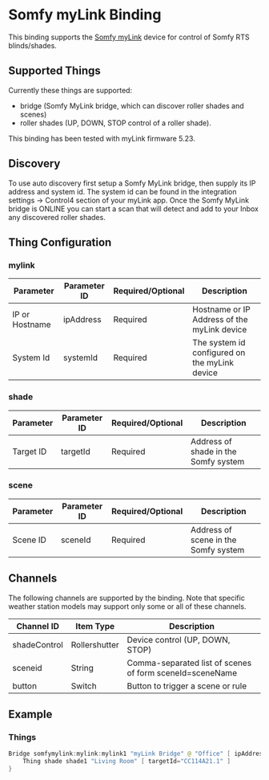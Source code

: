 # Somfy myLink Binding

This binding supports the [Somfy myLink](https://www.somfysystems.com/en-us/products/1811403/mylink-) device for control of Somfy RTS blinds/shades.

## Supported Things

Currently these things are supported:

- bridge (Somfy MyLink bridge, which can discover roller shades and scenes)
- roller shades (UP, DOWN, STOP control of a roller shade).

This binding has been tested with myLink firmware 5.23.

## Discovery

To use auto discovery first setup a Somfy MyLink bridge, then supply its IP address and system id.
The system id can be found in the integration settings -> Control4 section of your myLink app.
Once the Somfy MyLink bridge is ONLINE you can start a scan that will detect and add to your Inbox any discovered roller shades.

## Thing Configuration

### mylink

| Parameter      | Parameter ID | Required/Optional | Description                                   |
| -------------- | ------------ | ----------------- | --------------------------------------------- |
| IP or Hostname | ipAddress    | Required          | Hostname or IP Address of the myLink device   |
| System Id      | systemId     | Required          | The system id configured on the myLink device |

### shade

| Parameter | Parameter ID | Required/Optional | Description                          |
| --------- | ------------ | ----------------- | ------------------------------------ |
| Target ID | targetId     | Required          | Address of shade in the Somfy system |

### scene

| Parameter | Parameter ID | Required/Optional | Description                          |
| --------- | ------------ | ----------------- | ------------------------------------ |
| Scene ID  | sceneId      | Required          | Address of scene in the Somfy system |

## Channels

The following channels are supported by the binding. Note that specific weather station models may support only some or all of these channels.

| Channel ID   | Item Type     | Description                                              |
| ------------ | ------------- | -------------------------------------------------------- |
| shadeControl | Rollershutter | Device control (UP, DOWN, STOP)                          |
| sceneid      | String        | Comma-separated list of scenes of form sceneId=sceneName |
| button       | Switch        | Button to trigger a scene or rule                        |

## Example

### Things

```java
Bridge somfymylink:mylink:mylink1 "myLink Bridge" @ "Office" [ ipAddress="192.168.1.1", systemId="mysystemidhere" ] {
    Thing shade shade1 "Living Room" [ targetId="CC114A21.1" ]
}
```
